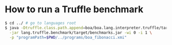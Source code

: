 # How to run a Truffle benchmark

```bash
$ cd ../ # go to languages root
$ java -Dtruffle.class.path.append=boa/boa.lang.interpreter.truffle/target/simplelanguage.jar \
  -jar lang.truffle.benchmark/target/benchmarks.jar -wi 0 -i 1 \
  -p "programPath=$PWD/../programs/boa_fibonacci.xmi"
```